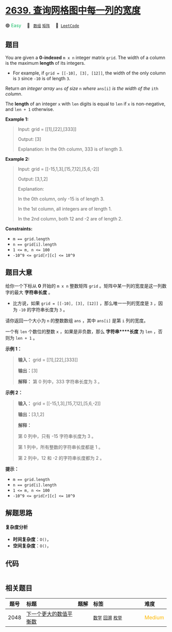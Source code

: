 # [2639. 查询网格图中每一列的宽度](https://leetcode.com/problems/find-the-width-of-columns-of-a-grid)

🟢 <font color=#15bd66>Easy</font>&emsp; 🔖&ensp; [`数组`](/leetcode/outline/tag/array.md) [`矩阵`](/leetcode/outline/tag/matrix.md)&emsp; 🔗&ensp;[`LeetCode`](https://leetcode.com/problems/find-the-width-of-columns-of-a-grid)


## 题目

You are given a **0-indexed** `m x n` integer matrix `grid`. The width of a
column is the maximum **length** of its integers.

  * For example, if `grid = [[-10], [3], [12]]`, the width of the only column is `3` since `-10` is of length `3`.

Return _an integer array_ `ans` _of size_ `n` _where_ `ans[i]` _is the width
of the_ `ith` _column_.

The **length** of an integer `x` with `len` digits is equal to `len` if `x` is
non-negative, and `len + 1` otherwise.



**Example 1:**

> Input: grid = [[1],[22],[333]]
> 
> Output: [3]
> 
> Explanation: In the 0th column, 333 is of length 3.

**Example 2:**

> Input: grid = [[-15,1,3],[15,7,12],[5,6,-2]]
> 
> Output: [3,1,2]
> 
> Explanation: 
> 
> In the 0th column, only -15 is of length 3.
> 
> In the 1st column, all integers are of length 1. 
> 
> In the 2nd column, both 12 and -2 are of length 2.

**Constraints:**

  * `m == grid.length`
  * `n == grid[i].length`
  * `1 <= m, n <= 100 `
  * `-10^9 <= grid[r][c] <= 10^9`


## 题目大意

给你一个下标从 **0**  开始的 `m x n` 整数矩阵 `grid` 。矩阵中某一列的宽度是这一列数字的最大 **字符串长度**  。

  * 比方说，如果 `grid = [[-10], [3], [12]]` ，那么唯一一列的宽度是 `3` ，因为 `-10` 的字符串长度为 `3` 。

请你返回一个大小为 `n` 的整数数组 `ans` ，其中 `ans[i]` 是第 `i` 列的宽度。

一个有 `len` 个数位的整数 `x` ，如果是非负数，那么 **字符串****长度**  为 `len` ，否则为 `len + 1` 。



**示例 1：**

> 
> 
> 
> 
> 
> **输入：** grid = [[1],[22],[333]]
> 
> **输出：**[3]
> 
> **解释：** 第 0 列中，333 字符串长度为 3 。
> 
> 

**示例 2：**

> 
> 
> 
> 
> 
> **输入：** grid = [[-15,1,3],[15,7,12],[5,6,-2]]
> 
> **输出：**[3,1,2]
> 
> **解释：**
> 
> 第 0 列中，只有 -15 字符串长度为 3 。
> 
> 第 1 列中，所有整数的字符串长度都是 1 。
> 
> 第 2 列中，12 和 -2 的字符串长度都为 2 。
> 
> 



**提示：**

  * `m == grid.length`
  * `n == grid[i].length`
  * `1 <= m, n <= 100 `
  * `-10^9 <= grid[r][c] <= 10^9`


## 解题思路

#### 复杂度分析

- **时间复杂度**：`O()`，
- **空间复杂度**：`O()`，

## 代码

```javascript

```

## 相关题目

<!-- prettier-ignore -->
| 题号 | 标题 | 题解 | 标签 | 难度 |
| :------: | :------ | :------: | :------ | :------ |
| 2048 | [下一个更大的数值平衡数](https://leetcode.com/problems/next-greater-numerically-balanced-number) |  |  [`数学`](/leetcode/outline/tag/math.md) [`回溯`](/leetcode/outline/tag/backtracking.md) [`枚举`](/leetcode/outline/tag/enumeration.md) | <font color=#ffb800>Medium</font> |

<style>
.blue {
    background-color: #096dd9;
    padding: 0.25rem 0.5rem;
    margin: 0;
    font-size: 0.85em;
    border-radius: 3px;
    color: white;
    font-weight: 500;
}
table th:first-of-type { width: 10%; }
table th:nth-of-type(2) { width: 35%; }
table th:nth-of-type(3) { width: 10%; }
table th:nth-of-type(4) { width: 35%; }
table th:nth-of-type(5) { width: 10%; }
</style>
